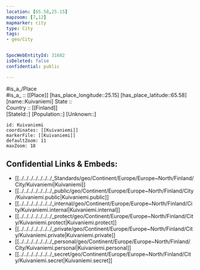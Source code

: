 ```yaml
---
location: [65.58,25.15] 
mapzoom: [7,12] 
mapmarker: city 
type: City
tags:
- geo/City


SpocWebEntityId: 31682
isDeleted: false
confidential: public

---
```

#is_a_/Place  
#is_a_ :: [[Place]] 
[has_place_longitude::25.15] 
[has_place_latitude::65.58] 
[name::Kuivaniemi] 
State ::  
Country :: [[Finland]]  
[StateId::] 
[Population::] 
[Unknown::] 


```leaflet
id: Kuivaniemi
coordinates: [[Kuivaniemi]] 
markerFile: [[Kuivaniemi]] 
defaultZoom: 11 
maxZoom: 18
```


## Confidential Links & Embeds: 
- [[../../../../../../../_Standards/geo/Continent/Europe/Europe~North/Finland/City/Kuivaniemi|Kuivaniemi]] 
- [[../../../../../../../_public/geo/Continent/Europe/Europe~North/Finland/City/Kuivaniemi.public|Kuivaniemi.public]] 
- [[../../../../../../../_internal/geo/Continent/Europe/Europe~North/Finland/City/Kuivaniemi.internal|Kuivaniemi.internal]] 
- [[../../../../../../../_protect/geo/Continent/Europe/Europe~North/Finland/City/Kuivaniemi.protect|Kuivaniemi.protect]] 
- [[../../../../../../../_private/geo/Continent/Europe/Europe~North/Finland/City/Kuivaniemi.private|Kuivaniemi.private]] 
- [[../../../../../../../_personal/geo/Continent/Europe/Europe~North/Finland/City/Kuivaniemi.personal|Kuivaniemi.personal]] 
- [[../../../../../../../_secret/geo/Continent/Europe/Europe~North/Finland/City/Kuivaniemi.secret|Kuivaniemi.secret]] 

